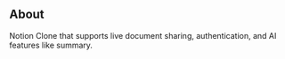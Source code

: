 ## About
Notion Clone that supports live document sharing, authentication, and AI features like summary.